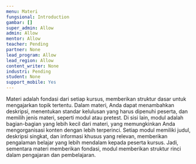 ```yaml
---
menu: Materi
fungsional: Introduction
gambar: []
super_admin: Allow
admin: Allow
mentor: Allow
teacher: Pending
partner: None
lead_program: Allow
lead_region: Allow
content_writer: None
industri: Pending
student: None
support_mobile: Yes
---
```

Materi adalah fondasi dari setiap kursus, memberikan struktur dasar untuk mengajarkan topik tertentu. Dalam materi, Anda dapat menambahkan deskripsi, menentukan standar kelulusan yang harus dipenuhi peserta, dan memilih jenis materi, seperti modul atau pretest. Di sisi lain, modul adalah bagian-bagian yang lebih kecil dari materi, yang memungkinkan Anda mengorganisasi konten dengan lebih terperinci. Setiap modul memiliki judul, deskripsi singkat, dan informasi khusus yang relevan, memberikan pengalaman belajar yang lebih mendalam kepada peserta kursus. Jadi, sementara materi memberikan fondasi, modul memberikan struktur rinci dalam pengajaran dan pembelajaran.